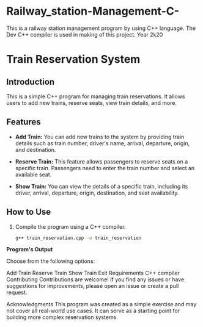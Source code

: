 # Railway_station-Management-C-
This is a railway station management program by using C++ language. The Dev C++ compiler is used in making of this project. Year 2k20

# Train Reservation System

## Introduction
This is a simple C++ program for managing train reservations. It allows users to add new trains, reserve seats, view train details, and more.

## Features
- **Add Train:** You can add new trains to the system by providing train details such as train number, driver's name, arrival, departure, origin, and destination.

- **Reserve Train:** This feature allows passengers to reserve seats on a specific train. Passengers need to enter the train number and select an available seat.

- **Show Train:** You can view the details of a specific train, including its driver, arrival, departure, origin, destination, and seat availability.

## How to Use
1. Compile the program using a C++ compiler.
   ```bash
   g++ train_reservation.cpp -o train_reservation

**Program's Output**

Choose from the following options:

Add Train
Reserve Train
Show Train
Exit
Requirements
C++ compiler
Contributing
Contributions are welcome! If you find any issues or have suggestions for improvements, please open an issue or create a pull request.

Acknowledgments
This program was created as a simple exercise and may not cover all real-world use cases. It can serve as a starting point for building more complex reservation systems.
